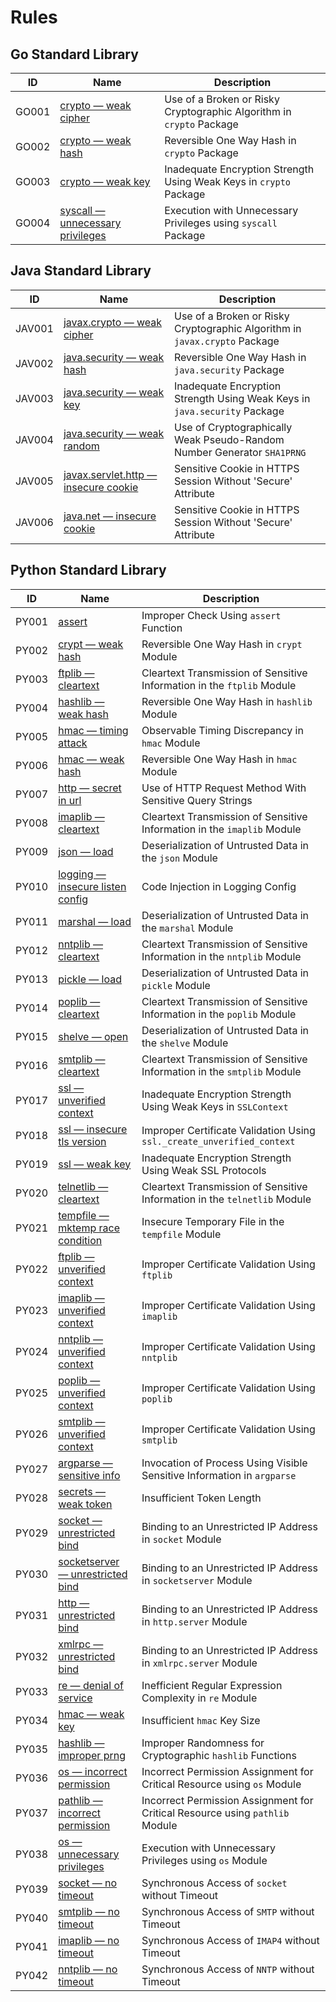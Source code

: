 # Rules

## Go Standard Library

| ID | Name | Description |
|----|------|-------------|
| GO001 | [crypto — weak cipher](rules/go/stdlib/crypto-weak-cipher.md) | Use of a Broken or Risky Cryptographic Algorithm in `crypto` Package |
| GO002 | [crypto — weak hash](rules/go/stdlib/crypto-weak-hash.md) | Reversible One Way Hash in `crypto` Package |
| GO003 | [crypto — weak key](rules/go/stdlib/crypto-weak-key.md) | Inadequate Encryption Strength Using Weak Keys in `crypto` Package |
| GO004 | [syscall — unnecessary privileges](rules/go/stdlib/syscall-setuid-root.md) | Execution with Unnecessary Privileges using `syscall` Package |

## Java Standard Library

| ID | Name | Description |
|----|------|-------------|
| JAV001 | [javax.crypto — weak cipher](rules/java/stdlib/javax-crypto-weak-cipher.md) | Use of a Broken or Risky Cryptographic Algorithm in `javax.crypto` Package |
| JAV002 | [java.security — weak hash](rules/java/stdlib/java-security-weak-hash.md) | Reversible One Way Hash in `java.security` Package |
| JAV003 | [java.security — weak key](rules/java/stdlib/java-security-weak-key.md) | Inadequate Encryption Strength Using Weak Keys in `java.security` Package |
| JAV004 | [java.security — weak random](rules/java/stdlib/java-security-weak-random.md) | Use of Cryptographically Weak Pseudo-Random Number Generator `SHA1PRNG` |
| JAV005 | [javax.servlet.http — insecure cookie](rules/java/stdlib/javax-servlet-http-insecure-cookie.md) | Sensitive Cookie in HTTPS Session Without 'Secure' Attribute |
| JAV006 | [java.net — insecure cookie](rules/java/stdlib/java-net-insecure-cookie.md) | Sensitive Cookie in HTTPS Session Without 'Secure' Attribute |

## Python Standard Library

| ID | Name | Description |
|----|------|-------------|
| PY001 | [assert](rules/python/stdlib/assert.md) | Improper Check Using `assert` Function |
| PY002 | [crypt — weak hash](rules/python/stdlib/crypt-weak-hash.md) | Reversible One Way Hash in `crypt` Module |
| PY003 | [ftplib — cleartext](rules/python/stdlib/ftplib-cleartext.md) | Cleartext Transmission of Sensitive Information in the `ftplib` Module |
| PY004 | [hashlib — weak hash](rules/python/stdlib/hashlib-weak-hash.md) | Reversible One Way Hash in `hashlib` Module |
| PY005 | [hmac — timing attack](rules/python/stdlib/hmac-timing-attack.md) | Observable Timing Discrepancy in `hmac` Module |
| PY006 | [hmac — weak hash](rules/python/stdlib/hmac-weak-hash.md) | Reversible One Way Hash in `hmac` Module |
| PY007 | [http — secret in url](rules/python/stdlib/http-url-secret.md) | Use of HTTP Request Method With Sensitive Query Strings |
| PY008 | [imaplib — cleartext](rules/python/stdlib/imaplib-cleartext.md) | Cleartext Transmission of Sensitive Information in the `imaplib` Module |
| PY009 | [json — load](rules/python/stdlib/json-load.md) | Deserialization of Untrusted Data in the `json` Module |
| PY010 | [logging — insecure listen config](rules/python/stdlib/logging-insecure-listen-config.md) | Code Injection in Logging Config |
| PY011 | [marshal — load](rules/python/stdlib/marshal-load.md) | Deserialization of Untrusted Data in the `marshal` Module |
| PY012 | [nntplib — cleartext](rules/python/stdlib/nntplib-cleartext.md) | Cleartext Transmission of Sensitive Information in the `nntplib` Module |
| PY013 | [pickle — load](rules/python/stdlib/pickle-load.md) | Deserialization of Untrusted Data in `pickle` Module |
| PY014 | [poplib — cleartext](rules/python/stdlib/poplib-cleartext.md) | Cleartext Transmission of Sensitive Information in the `poplib` Module |
| PY015 | [shelve — open](rules/python/stdlib/shelve-open.md) | Deserialization of Untrusted Data in the `shelve` Module |
| PY016 | [smtplib — cleartext](rules/python/stdlib/smtplib-cleartext.md) | Cleartext Transmission of Sensitive Information in the `smtplib` Module |
| PY017 | [ssl — unverified context](rules/python/stdlib/ssl-create-unverified-context.md) | Inadequate Encryption Strength Using Weak Keys in `SSLContext` |
| PY018 | [ssl — insecure tls version](rules/python/stdlib/ssl-insecure-tls-version.md) | Improper Certificate Validation Using `ssl._create_unverified_context` |
| PY019 | [ssl — weak key](rules/python/stdlib/ssl-context-weak-key.md) | Inadequate Encryption Strength Using Weak SSL Protocols |
| PY020 | [telnetlib — cleartext](rules/python/stdlib/telnetlib-cleartext.md) | Cleartext Transmission of Sensitive Information in the `telnetlib` Module |
| PY021 | [tempfile — mktemp race condition](rules/python/stdlib/tempfile-mktemp-race-condition.md) | Insecure Temporary File in the ``tempfile`` Module |
| PY022 | [ftplib — unverified context](rules/python/stdlib/ftplib-unverified-context.md) | Improper Certificate Validation Using `ftplib` |
| PY023 | [imaplib — unverified context](rules/python/stdlib/imaplib-unverified-context.md) | Improper Certificate Validation Using `imaplib` |
| PY024 | [nntplib — unverified context](rules/python/stdlib/nntplib-unverified-context.md) | Improper Certificate Validation Using `nntplib` |
| PY025 | [poplib — unverified context](rules/python/stdlib/poplib-unverified-context.md) | Improper Certificate Validation Using `poplib` |
| PY026 | [smtplib — unverified context](rules/python/stdlib/smtplib-unverified-context.md) | Improper Certificate Validation Using `smtplib` |
| PY027 | [argparse — sensitive info](rules/python/stdlib/argparse-sensitive-info.md) | Invocation of Process Using Visible Sensitive Information in `argparse` |
| PY028 | [secrets — weak token](rules/python/stdlib/secrets-weak-token.md) | Insufficient Token Length |
| PY029 | [socket — unrestricted bind](rules/python/stdlib/socket-unrestricted-bind.md) | Binding to an Unrestricted IP Address in `socket` Module |
| PY030 | [socketserver — unrestricted bind](rules/python/stdlib/socketserver-unrestricted-bind.md) | Binding to an Unrestricted IP Address in `socketserver` Module |
| PY031 | [http — unrestricted bind](rules/python/stdlib/http-server-unrestricted-bind.md) | Binding to an Unrestricted IP Address in `http.server` Module |
| PY032 | [xmlrpc — unrestricted bind](rules/python/stdlib/xmlrpc-server-unrestricted-bind.md) | Binding to an Unrestricted IP Address in `xmlrpc.server` Module |
| PY033 | [re — denial of service](rules/python/stdlib/re-denial-of-service.md) | Inefficient Regular Expression Complexity in `re` Module |
| PY034 | [hmac — weak key](rules/python/stdlib/hmac-weak-key.md) | Insufficient `hmac` Key Size |
| PY035 | [hashlib — improper prng](rules/python/stdlib/hashlib-improper-prng.md) | Improper Randomness for Cryptographic `hashlib` Functions |
| PY036 | [os — incorrect permission](rules/python/stdlib/os-loose-file-perm.md) | Incorrect Permission Assignment for Critical Resource using `os` Module |
| PY037 | [pathlib — incorrect permission](rules/python/stdlib/pathlib-loose-file-perm.md) | Incorrect Permission Assignment for Critical Resource using `pathlib` Module |
| PY038 | [os — unnecessary privileges](rules/python/stdlib/os-setuid-root.md) | Execution with Unnecessary Privileges using `os` Module |
| PY039 | [socket — no timeout](rules/python/stdlib/socket-no-timeout.md) | Synchronous Access of `socket` without Timeout |
| PY040 | [smtplib — no timeout](rules/python/stdlib/smtplib-no-timeout.md) | Synchronous Access of `SMTP` without Timeout |
| PY041 | [imaplib — no timeout](rules/python/stdlib/imaplib-no-timeout.md) | Synchronous Access of `IMAP4` without Timeout |
| PY042 | [nntplib — no timeout](rules/python/stdlib/nntplib-no-timeout.md) | Synchronous Access of `NNTP` without Timeout |
